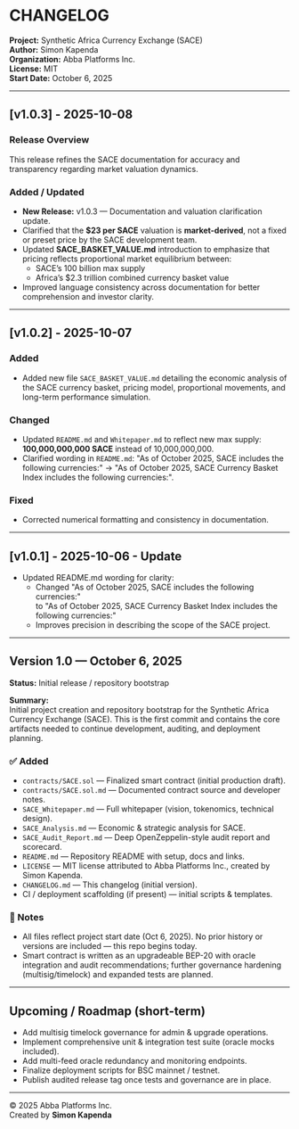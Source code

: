 # CHANGELOG

**Project:** Synthetic Africa Currency Exchange (SACE)  
**Author:** Simon Kapenda  
**Organization:** Abba Platforms Inc.  
**License:** MIT  
**Start Date:** October 6, 2025

---

## [v1.0.3] - 2025-10-08
### Release Overview
This release refines the SACE documentation for accuracy and transparency regarding market valuation dynamics.

### Added / Updated
- **New Release:** v1.0.3 — Documentation and valuation clarification update.
- Clarified that the **$23 per SACE** valuation is **market-derived**, not a fixed or preset price by the SACE development team.
- Updated **SACE_BASKET_VALUE.md** introduction to emphasize that pricing reflects proportional market equilibrium between:
  - SACE’s 100 billion max supply  
  - Africa’s $2.3 trillion combined currency basket value
- Improved language consistency across documentation for better comprehension and investor clarity.

---

## [v1.0.2] - 2025-10-07
### Added
- Added new file `SACE_BASKET_VALUE.md` detailing the economic analysis of the SACE currency basket, pricing model, proportional movements, and long-term performance simulation.

### Changed
- Updated `README.md` and `Whitepaper.md` to reflect new max supply: **100,000,000,000 SACE** instead of 10,000,000,000.
- Clarified wording in `README.md`: "As of October 2025, SACE includes the following currencies:" → "As of October 2025, SACE Currency Basket Index includes the following currencies:".

### Fixed
- Corrected numerical formatting and consistency in documentation.

---

## [v1.0.1] - 2025-10-06 - Update
- Updated README.md wording for clarity:
  - Changed "As of October 2025, SACE includes the following currencies:"  
    to "As of October 2025, SACE Currency Basket Index includes the following currencies:"  
  - Improves precision in describing the scope of the SACE project.
 
---

## Version 1.0 — October 6, 2025
**Status:** Initial release / repository bootstrap

**Summary:**  
Initial project creation and repository bootstrap for the Synthetic Africa Currency Exchange (SACE). This is the first commit and contains the core artifacts needed to continue development, auditing, and deployment planning.

### ✅ Added
- `contracts/SACE.sol` — Finalized smart contract (initial production draft).  
- `contracts/SACE.sol.md` — Documented contract source and developer notes.  
- `SACE_Whitepaper.md` — Full whitepaper (vision, tokenomics, technical design).  
- `SACE_Analysis.md` — Economic & strategic analysis for SACE.  
- `SACE_Audit_Report.md` — Deep OpenZeppelin-style audit report and scorecard.  
- `README.md` — Repository README with setup, docs and links.  
- `LICENSE` — MIT license attributed to Abba Platforms Inc., created by Simon Kapenda.  
- `CHANGELOG.md` — This changelog (initial version).  
- CI / deployment scaffolding (if present) — initial scripts & templates.

### 🔧 Notes
- All files reflect project start date (Oct 6, 2025). No prior history or versions are included — this repo begins today.
- Smart contract is written as an upgradeable BEP-20 with oracle integration and audit recommendations; further governance hardening (multisig/timelock) and expanded tests are planned.

---

## Upcoming / Roadmap (short-term)
- Add multisig timelock governance for admin & upgrade operations.  
- Implement comprehensive unit & integration test suite (oracle mocks included).  
- Add multi-feed oracle redundancy and monitoring endpoints.  
- Finalize deployment scripts for BSC mainnet / testnet.  
- Publish audited release tag once tests and governance are in place.

---

© 2025 Abba Platforms Inc.  
Created by **Simon Kapenda**
